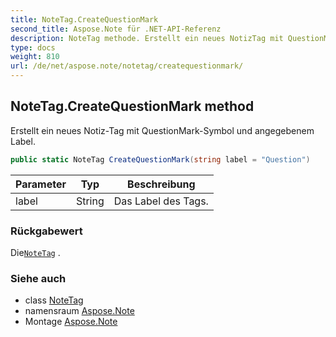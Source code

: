 ```yaml
---
title: NoteTag.CreateQuestionMark
second_title: Aspose.Note für .NET-API-Referenz
description: NoteTag methode. Erstellt ein neues NotizTag mit QuestionMarkSymbol und angegebenem Label.
type: docs
weight: 810
url: /de/net/aspose.note/notetag/createquestionmark/
---
```

## NoteTag.CreateQuestionMark method

Erstellt ein neues Notiz-Tag mit QuestionMark-Symbol und angegebenem Label.

```csharp
public static NoteTag CreateQuestionMark(string label = "Question")
```

| Parameter | Typ | Beschreibung |
| --- | --- | --- |
| label | String | Das Label des Tags. |

### Rückgabewert

Die[`NoteTag`](../) .

### Siehe auch

* class [NoteTag](../)
* namensraum [Aspose.Note](../../notetag/)
* Montage [Aspose.Note](../../../)


